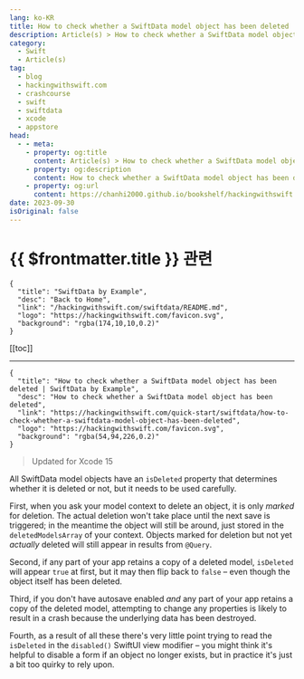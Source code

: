 ```yaml
---
lang: ko-KR
title: How to check whether a SwiftData model object has been deleted
description: Article(s) > How to check whether a SwiftData model object has been deleted
category:
  - Swift
  - Article(s)
tag: 
  - blog
  - hackingwithswift.com
  - crashcourse
  - swift
  - swiftdata
  - xcode
  - appstore
head:
  - - meta:
    - property: og:title
      content: Article(s) > How to check whether a SwiftData model object has been deleted
    - property: og:description
      content: How to check whether a SwiftData model object has been deleted
    - property: og:url
      content: https://chanhi2000.github.io/bookshelf/hackingwithswift.com/swiftdata/how-to-check-whether-a-swiftdata-model-object-has-been-deleted.html
date: 2023-09-30
isOriginal: false
---
```


# {{ $frontmatter.title }} 관련

```component VPCard
{
  "title": "SwiftData by Example",
  "desc": "Back to Home",
  "link": "/hackingwithswift.com/swiftdata/README.md",
  "logo": "https://hackingwithswift.com/favicon.svg",
  "background": "rgba(174,10,10,0.2)"
}
```

[[toc]]

---

```component VPCard
{
  "title": "How to check whether a SwiftData model object has been deleted | SwiftData by Example",
  "desc": "How to check whether a SwiftData model object has been deleted",
  "link": "https://hackingwithswift.com/quick-start/swiftdata/how-to-check-whether-a-swiftdata-model-object-has-been-deleted", 
  "logo": "https://hackingwithswift.com/favicon.svg",
  "background": "rgba(54,94,226,0.2)"
}
```

> Updated for Xcode 15

All SwiftData model objects have an `isDeleted` property that determines whether it is deleted or not, but it needs to be used carefully.

First, when you ask your model context to delete an object, it is only *marked* for deletion. The actual deletion won't take place until the next save is triggered; in the meantime the object will still be around, just stored in the `deletedModelsArray` of your context. Objects marked for deletion but not yet *actually* deleted will still appear in results from `@Query`.

Second, if any part of your app retains a copy of a deleted model, `isDeleted` will appear `true` at first, but it may then flip back to `false` – even though the object itself has been deleted.

Third, if you don't have autosave enabled *and* any part of your app retains a copy of the deleted model, attempting to change any properties is likely to result in a crash because the underlying data has been destroyed.

Fourth, as a result of all these there's very little point trying to read the `isDeleted` in the `disabled()` SwiftUI view modifier – you might think it's helpful to disable a form if an object no longer exists, but in practice it's just a bit too quirky to rely upon.

